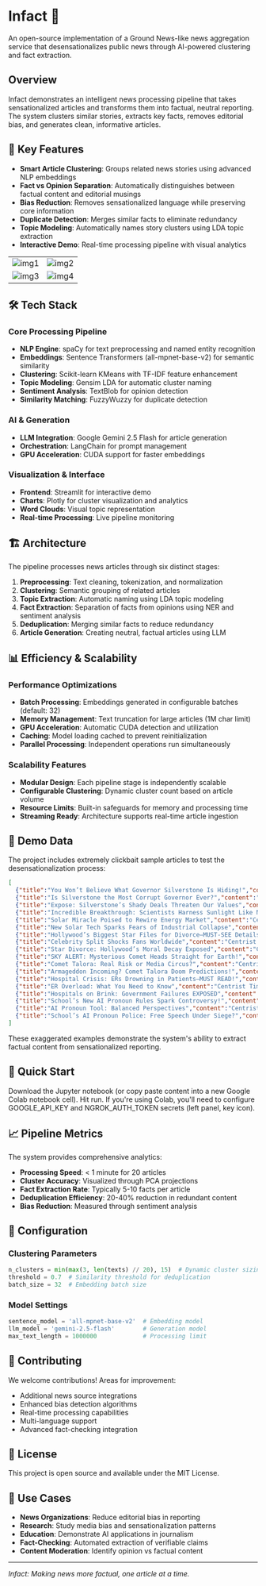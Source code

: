 # Infact 📰

An open-source implementation of a Ground News-like news aggregation service that desensationalizes public news through AI-powered clustering and fact extraction.

## Overview

Infact demonstrates an intelligent news processing pipeline that takes sensationalized articles and transforms them into factual, neutral reporting. The system clusters similar stories, extracts key facts, removes editorial bias, and generates clean, informative articles.

## 🚀 Key Features

- **Smart Article Clustering**: Groups related news stories using advanced NLP embeddings
- **Fact vs Opinion Separation**: Automatically distinguishes between factual content and editorial musings
- **Bias Reduction**: Removes sensationalized language while preserving core information
- **Duplicate Detection**: Merges similar facts to eliminate redundancy
- **Topic Modeling**: Automatically names story clusters using LDA topic extraction
- **Interactive Demo**: Real-time processing pipeline with visual analytics

|  |  |
|:--:|:--:|
| ![img1](https://i.postimg.cc/5NhrpJSw/gesrfdg.png) | ![img2](https://i.postimg.cc/4xpSS0Wj/rtyhdt5hg.png) |
| ![img3](https://i.postimg.cc/J4Dgb0Zr/tyjhdtfygh.png) | ![img4](https://i.postimg.cc/HWPRcXJv/ujnftryhjnrdtfyg.png) |


## 🛠️ Tech Stack

### Core Processing Pipeline
- **NLP Engine**: spaCy for text preprocessing and named entity recognition
- **Embeddings**: Sentence Transformers (all-mpnet-base-v2) for semantic similarity
- **Clustering**: Scikit-learn KMeans with TF-IDF feature enhancement
- **Topic Modeling**: Gensim LDA for automatic cluster naming
- **Sentiment Analysis**: TextBlob for opinion detection
- **Similarity Matching**: FuzzyWuzzy for duplicate detection

### AI & Generation
- **LLM Integration**: Google Gemini 2.5 Flash for article generation
- **Orchestration**: LangChain for prompt management
- **GPU Acceleration**: CUDA support for faster embeddings

### Visualization & Interface
- **Frontend**: Streamlit for interactive demo
- **Charts**: Plotly for cluster visualization and analytics
- **Word Clouds**: Visual topic representation
- **Real-time Processing**: Live pipeline monitoring

## 🏗️ Architecture

The pipeline processes news articles through six distinct stages:

1. **Preprocessing**: Text cleaning, tokenization, and normalization
2. **Clustering**: Semantic grouping of related articles
3. **Topic Extraction**: Automatic naming using LDA topic modeling
4. **Fact Extraction**: Separation of facts from opinions using NER and sentiment analysis
5. **Deduplication**: Merging similar facts to reduce redundancy
6. **Article Generation**: Creating neutral, factual articles using LLM

## 📊 Efficiency & Scalability

### Performance Optimizations
- **Batch Processing**: Embeddings generated in configurable batches (default: 32)
- **Memory Management**: Text truncation for large articles (1M char limit)
- **GPU Acceleration**: Automatic CUDA detection and utilization
- **Caching**: Model loading cached to prevent reinitialization
- **Parallel Processing**: Independent operations run simultaneously

### Scalability Features
- **Modular Design**: Each pipeline stage is independently scalable
- **Configurable Clustering**: Dynamic cluster count based on article volume
- **Resource Limits**: Built-in safeguards for memory and processing time
- **Streaming Ready**: Architecture supports real-time article ingestion

## 🎯 Demo Data

The project includes extremely clickbait sample articles to test the desensationalization process:

```json
[
  {"title":"You Won’t Believe What Governor Silverstone Is Hiding!","content":"BREAKING: Progressive Beacon Daily has uncovered SHOCKING evidence that Governor Silverstone’s secret offshore accounts teem with illicit payoffs from corporate lobbyists! Documents obtained by our insider reveal hidden transactions totaling MILLIONS funneled through shell companies. Critics say this could spell the end of his political career. If you care about TRANSPARENCY, you NEED to read this exposé before it’s buried forever!"},
  {"title":"Is Silverstone the Most Corrupt Governor Ever?","content":"In a STUNNING revelation, Centrist Times reports Governor Silverstone’s office allegedly processed suspicious wire transfers linked to big-energy giants. Sources claim these funds influenced critical environmental votes. Lawmakers are demanding a full inquiry—could this be the biggest scandal in state history? Our exclusive analysis breaks down every transaction and political ramification. You won’t believe how deep this rabbit hole goes!"},
  {"title":"Expose: Silverstone’s Shady Deals Threaten Our Values","content":"Conservative Watchdog News warns that Governor Silverstone’s dereliction of duty isn’t just immoral—it’s PATRIOTIC BETRAYAL! Leaked financial ledgers allegedly show collaboration with radical green groups aiming to dismantle traditional industries. Experts fear these payoffs will cost thousands of jobs and undermine national security. Lawmakers are mobilizing to strip him of office. Don’t miss this fiery breakdown of treasonous politics!"},
  {"title":"Incredible Breakthrough: Scientists Harness Sunlight Like Never Before!","content":"Progressive Beacon Daily celebrates a MIND-BLOWING invention: researchers at Meridian Institute have developed solar panels that convert 90% of sunlight into energy! This could CRUSH the fossil fuel industry and save the planet. Testing shows devices working under low-light conditions—EVERY home can go green. Environmentalists call it the TECHNOLOGY of the century. Find out how this revolution could slash your bills to zero!"},
  {"title":"Solar Miracle Poised to Rewire Energy Market","content":"Centrist Times reports that a team at Meridian Institute unveiled ultra-efficient solar cells boosting energy conversion rates by 50%. Investors are already lining up to fund mass production. Officials say this could stabilize electricity prices and reduce carbon emissions dramatically. Our experts break down what this means for everyday consumers and the global energy landscape. Could this be the energy shift we’ve all waited for?"},
  {"title":"New Solar Tech Sparks Fears of Industrial Collapse","content":"Conservative Watchdog News ALERT: Meridian Institute’s latest solar innovation threatens to DESTROY American manufacturing! Reports indicate the technology could decimate traditional energy sectors, costing millions of jobs. Critics argue the government will FORCE companies to adopt this UNTESTED system, undermining economic stability. Industry leaders are mobilizing to resist—read our fiery take on how radical science is on track to wreck livelihoods."},
  {"title":"Hollywood’s Biggest Star Files for Divorce—MUST-SEE Details!","content":"Progressive Beacon Daily exposes the intimate details behind A-list actor Jordan Calibre’s shocking divorce filing from indie director Riley West. Sources say Calibre cited “irreconcilable creative differences,” but rumors of infidelity swirl like wildfire! Friends claim West discovered damning text messages. Our exclusive interviews delve into every tearful confrontation and trust-shattering betrayal, plus what it means for Calibre’s upcoming blockbuster release."},
  {"title":"Celebrity Split Shocks Fans Worldwide","content":"Centrist Times reveals actor Jordan Calibre has petitioned for divorce from Riley West after a decade-long marriage. While the pair released a joint statement emphasizing mutual respect, insiders hint at deep artistic disagreements and financial disputes. We break down the timeline of their relationship, the terms of their prenuptial agreement, and what this could mean for their sprawling media empire."},
  {"title":"Star Divorce: Hollywood’s Moral Decay Exposed","content":"Conservative Watchdog News decries Jordan Calibre’s divorce from Riley West as yet another symbol of Hollywood’s crumbling moral fabric. Sources allege West’s radical ideology clashed with Calibre’s family values, prompting this public split. Experts warn this trend undermines societal cohesion. Our explosive report uncovers behind-the-scenes drama, lavish alimony demands, and the culture-war stakes at play in Tinseltown’s latest breakup."},
  {"title":"SKY ALERT: Mysterious Comet Heads Straight for Earth!","content":"Progressive Beacon Daily warns: NASA scientists have detected Comet Talora hurtling toward Earth at BREAKNECK speed! Groundbreaking telescopes estimate a collision chance of 2%. While experts urge calm, conspiracy theorists speculate involvement of secret government satellites. Will we see a celestial spectacle—or total annihilation? Our live updates and expert interviews guide you through every astronomical twist before it’s too late!"},
  {"title":"Comet Talora: Real Risk or Media Circus?","content":"Centrist Times highlights recent NASA data on Comet Talora, currently 70 million km away and tracking a near-Earth trajectory. Officials place the impact probability at less than 1%, forecasting a dazzling sky show rather than disaster. We clarify scientific jargon, weigh expert assessments, and outline safe viewing protocols. Learn what the public should REALLY know amid the swirling cosmic hype."},
  {"title":"Armageddon Incoming? Comet Talora Doom Predictions!","content":"Conservative Watchdog News screams ALERT: Comet Talora might be God’s final judgment on a morally bankrupt world! Prepper communities stockpile supplies as the celestial object grows ominously bright. Though NASA insists there’s “no cause for alarm,” regional pastors call for national prayer days. Could this be the sign we’ve ignored for too long? Discover how this cosmic visitor might expose society’s spiritual failings!"},
  {"title":"Hospital Crisis: ERs Drowning in Patients—MUST READ!","content":"Progressive Beacon Daily uncovers a nationwide EMERGENCY as public hospitals report 200% ER capacity surges amid unprecedented flu and COVID-variant outbreaks. Frontline nurses sound the alarm on staff shortages and dwindling medical supplies. Patients wait HOURS for care. Health advocates demand major funding overhauls to save lives. Our exclusive testimonies reveal heartbreaking stories behind overcrowded wards and the real human cost you won’t believe!"},
  {"title":"ER Overload: What You Need to Know","content":"Centrist Times examines the current strain on emergency departments across the country, attributing it to overlapping flu, COVID-19, and RSV seasons. Hospitals report bed shortages and extended wait times. Officials propose federal grants and rapid staffing incentives to alleviate pressure. We analyze policy options, compare regional responses, and provide practical tips for seeking timely medical attention during the crisis."},
  {"title":"Hospitals on Brink: Government Failures EXPOSED","content":"Conservative Watchdog News BLASTS federal mandates for causing ER meltdowns, with hospitals forced to treat unlawful migrants and non-citizens, leaving locals to suffer. Staff report shutdown threats if they refuse care. Citizens face life-or-death delays while bureaucrats bicker. This is a TAXPAYER SCANDAL! Our fiery investigation names the officials responsible and outlines the radical reforms needed to save American healthcare."},
  {"title":"School’s New AI Pronoun Rules Spark Controversy!","content":"Progressive Beacon Daily reveals TechForward Academy’s radical introduction of AI-driven pronoun enforcement—a digital system that auto-corrects speech for inclusivity! Students are seeing real-time alerts and mandatory sensitivity training. Advocates hail it as the FUTURE of respect; critics decry Orwellian overreach. Our in-depth look explores student reactions, privacy concerns, and the impact on classroom culture you can’t afford to miss."},
  {"title":"AI Pronoun Tool: Balanced Perspectives","content":"Centrist Times reports that TechForward Academy is piloting an AI pronoun-assistant to promote inclusivity. The system flags misgendering and offers immediate guidance. Supporters argue it fosters empathy, while detractors question data security and free speech implications. We present viewpoints from educators, legal experts, and parent groups, plus a side-by-side analysis of the program’s benefits and potential pitfalls."},
  {"title":"School’s AI Pronoun Police: Free Speech Under Siege?","content":"Conservative Watchdog News warns TechForward Academy’s AI pronoun enforcement is the latest step toward THOUGHT CONTROL in schools! Students risk penalties for ‘unintentional’ speech errors, and faculty face dismissal if they push back. This techno-authoritarian nightmare could spread nationwide, stifling dissent and bending education to radical ideology. Read our blistering critique on how AI is weaponized against fundamental liberties!"}
]
```

These exaggerated examples demonstrate the system's ability to extract factual content from sensationalized reporting.

## 🚀 Quick Start

Download the Jupyter notebook (or copy paste content into a new Google Colab notebook cell). Hit run.
If you're using Colab, you'll need to configure GOOGLE_API_KEY and NGROK_AUTH_TOKEN secrets (left panel, key icon).

## 📈 Pipeline Metrics

The system provides comprehensive analytics:

- **Processing Speed**: < 1 minute for 20 articles
- **Cluster Accuracy**: Visualized through PCA projections
- **Fact Extraction Rate**: Typically 5-10 facts per article
- **Deduplication Efficiency**: 20-40% reduction in redundant content
- **Bias Reduction**: Measured through sentiment analysis

## 🔧 Configuration

### Clustering Parameters
```python
n_clusters = min(max(3, len(texts) // 20), 15)  # Dynamic cluster sizing
threshold = 0.7  # Similarity threshold for deduplication
batch_size = 32  # Embedding batch size
```

### Model Settings
```python
sentence_model = 'all-mpnet-base-v2'  # Embedding model
llm_model = 'gemini-2.5-flash'        # Generation model
max_text_length = 1000000             # Processing limit
```

## 🤝 Contributing

We welcome contributions! Areas for improvement:

- Additional news source integrations
- Enhanced bias detection algorithms
- Real-time processing capabilities
- Multi-language support
- Advanced fact-checking integration

## 📄 License

This project is open source and available under the MIT License.

## 🎯 Use Cases

- **News Organizations**: Reduce editorial bias in reporting
- **Research**: Study media bias and sensationalization patterns
- **Education**: Demonstrate AI applications in journalism
- **Fact-Checking**: Automated extraction of verifiable claims
- **Content Moderation**: Identify opinion vs factual content

---

*Infact: Making news more factual, one article at a time.*
